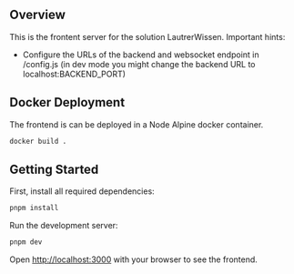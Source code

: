 ## Overview

This is the frontent server for the solution LautrerWissen. Important hints:

- Configure the URLs of the backend and websocket endpoint in /config.js (in dev mode you might change the backend URL to localhost:BACKEND_PORT)

## Docker Deployment

The frontend is can be deployed in a Node Alpine docker container. 

```bash
docker build .
```

## Getting Started

First, install all required dependencies:

```bash
pnpm install
```
Run the development server:

```bash
pnpm dev
```
Open [http://localhost:3000](http://localhost:3000) with your browser to see the frontend.
